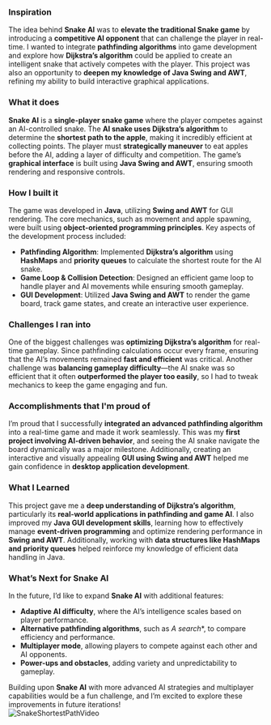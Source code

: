 ### **Inspiration**  
The idea behind **Snake AI** was to **elevate the traditional Snake game** by introducing a **competitive AI opponent** that can challenge the player in real-time. I wanted to integrate **pathfinding algorithms** into game development and explore how **Dijkstra’s algorithm** could be applied to create an intelligent snake that actively competes with the player. This project was also an opportunity to **deepen my knowledge of Java Swing and AWT**, refining my ability to build interactive graphical applications.  

### **What it does**  
**Snake AI** is a **single-player snake game** where the player competes against an AI-controlled snake. The **AI snake uses Dijkstra’s algorithm** to determine the **shortest path to the apple**, making it incredibly efficient at collecting points. The player must **strategically maneuver** to eat apples before the AI, adding a layer of difficulty and competition. The game’s **graphical interface** is built using **Java Swing and AWT**, ensuring smooth rendering and responsive controls.  

### **How I built it**  
The game was developed in **Java**, utilizing **Swing and AWT** for GUI rendering. The core mechanics, such as movement and apple spawning, were built using **object-oriented programming principles**. Key aspects of the development process included:  
- **Pathfinding Algorithm**: Implemented **Dijkstra’s algorithm** using **HashMaps** and **priority queues** to calculate the shortest route for the AI snake.  
- **Game Loop & Collision Detection**: Designed an efficient game loop to handle player and AI movements while ensuring smooth gameplay.  
- **GUI Development**: Utilized **Java Swing and AWT** to render the game board, track game states, and create an interactive user experience.  

### **Challenges I ran into**  
One of the biggest challenges was **optimizing Dijkstra’s algorithm** for real-time gameplay. Since pathfinding calculations occur every frame, ensuring that the AI’s movements remained **fast and efficient** was critical. Another challenge was **balancing gameplay difficulty**—the AI snake was so efficient that it often **outperformed the player too easily**, so I had to tweak mechanics to keep the game engaging and fun.  

### **Accomplishments that I'm proud of**  
I’m proud that I successfully **integrated an advanced pathfinding algorithm** into a real-time game and made it work seamlessly. This was my **first project involving AI-driven behavior**, and seeing the AI snake navigate the board dynamically was a major milestone. Additionally, creating an interactive and visually appealing **GUI using Swing and AWT** helped me gain confidence in **desktop application development**.  

### **What I Learned**  
This project gave me a **deep understanding of Dijkstra’s algorithm**, particularly its **real-world applications in pathfinding and game AI**. I also improved my **Java GUI development skills**, learning how to effectively manage **event-driven programming** and optimize rendering performance in **Swing and AWT**. Additionally, working with **data structures like HashMaps and priority queues** helped reinforce my knowledge of efficient data handling in Java.  

### **What’s Next for Snake AI**  
In the future, I’d like to expand **Snake AI** with additional features:  
- **Adaptive AI difficulty**, where the AI’s intelligence scales based on player performance.  
- **Alternative pathfinding algorithms**, such as **A* search**, to compare efficiency and performance.  
- **Multiplayer mode**, allowing players to compete against each other and AI opponents.  
- **Power-ups and obstacles**, adding variety and unpredictability to gameplay.  

Building upon **Snake AI** with more advanced AI strategies and multiplayer capabilities would be a fun challenge, and I’m excited to explore these improvements in future iterations!
<br>
![SnakeShortestPathVideo](https://github.com/user-attachments/assets/e0184533-2518-4470-a12b-0c4a2469f42f)

